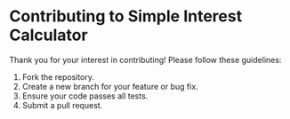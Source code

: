 # Contributing to Simple Interest Calculator

Thank you for your interest in contributing! Please follow these guidelines:
1. Fork the repository.
2. Create a new branch for your feature or bug fix.
3. Ensure your code passes all tests.
4. Submit a pull request.
